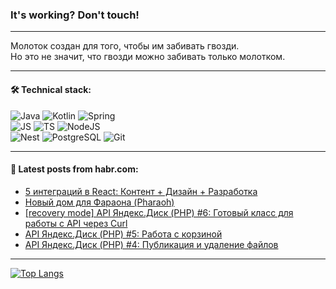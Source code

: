 ### It's working? Don't touch!

---
Молоток создан для того, чтобы им забивать гвозди. <br>
Но это не значит, что гвозди можно забивать только молотком.

---

#### 🛠️ Technical stack:

![Java](https://img.shields.io/badge/Java-informational?logo=Oracle&style=flat&logoColor=white&color=FF4500)
![Kotlin](https://img.shields.io/badge/Kotlin-informational?logo=Kotlin&style=flat&logoColor=white&color=774D97)
![Spring](https://img.shields.io/badge/SpringBoot-informational?logo=SpringBoot&style=flat&logoColor=white&color=6DB33F) <br>
![JS](https://img.shields.io/badge/JS-informational?logo=javaScript&style=flat&logoColor=black&color=F7Df1E)
![TS](https://img.shields.io/badge/TypeScript-informational?logo=typeScript&style=flat&logoColor=black&color=0667A8)
![NodeJS](https://img.shields.io/badge/NodeJS-informational?logo=node.js&style=flat&logoColor=white&color=70A760) <br>
![Nest](https://img.shields.io/badge/NestJS-informational?logo=NestJS&style=flat&logoColor=white&color=E0234E)
![PostgreSQL](https://img.shields.io/badge/PostgreSQL-informational?logo=PostgreSQL&style=flat&logoColor=white&color=DAA520)
![Git](https://img.shields.io/badge/Git-informational?logo=git&style=flat&logoColor=white&color=778899)

___

#### 💬 Latest posts from habr.com:

<!-- BLOG-POST-LIST:START -->
- [5 интеграций в React: Контент + Дизайн + Разработка](https://habr.com/ru/articles/749484/?utm_source=habrahabr&utm_medium=rss&utm_campaign=749484)
- [Новый дом для Фараона &lpar;Pharaoh&rpar;](https://habr.com/ru/articles/749478/?utm_source=habrahabr&utm_medium=rss&utm_campaign=749478)
- [[recovery mode] API Яндекс.Диск &lpar;PHP&rpar; #6: Готовый класс для работы с API через Curl](https://habr.com/ru/articles/749462/?utm_source=habrahabr&utm_medium=rss&utm_campaign=749462)
- [API Яндекс.Диск &lpar;PHP&rpar; #5: Работа с корзиной](https://habr.com/ru/articles/749174/?utm_source=habrahabr&utm_medium=rss&utm_campaign=749174)
- [API Яндекс.Диск &lpar;PHP&rpar; #4: Публикация и удаление файлов](https://habr.com/ru/articles/749172/?utm_source=habrahabr&utm_medium=rss&utm_campaign=749172)
<!-- BLOG-POST-LIST:END -->

---
[![Top Langs](https://github-readme-stats-git-master-advtsetting-gmailcom.vercel.app/api/top-langs/?username=zloylis&langs_count=10&hide_title=false&title_color=e6edf3&size_weight=0.5&count_weight=0.5&layout=compact&hide_border=true&theme=dracula)](https://github.com/zloylis)

<!-- ![GitHub stats](https://github-readme-stats-git-master-advtsetting-gmailcom.vercel.app/api?username=zloylis&show_icons=true&hide_border=true&theme=dracula&hide_title=true&include_all_commits=true&count_private=true&hide=contribs&hide_rank=true) -->
